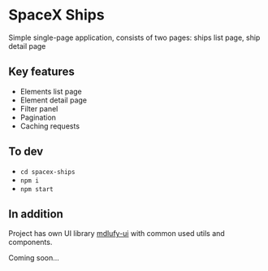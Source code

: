 # SpaceX Ships

Simple single-page application, consists of two pages: ships list page, ship detail page

## Key features

- Elements list page
- Element detail page
- Filter panel
- Pagination
- Caching requests

## To dev

- `cd spacex-ships`
- `npm i`
- `npm start`


## In addition

Project has own UI library [mdlufy-ui](https://www.npmjs.com/package/mdlufy-ui) with common used utils and components.

Coming soon...
